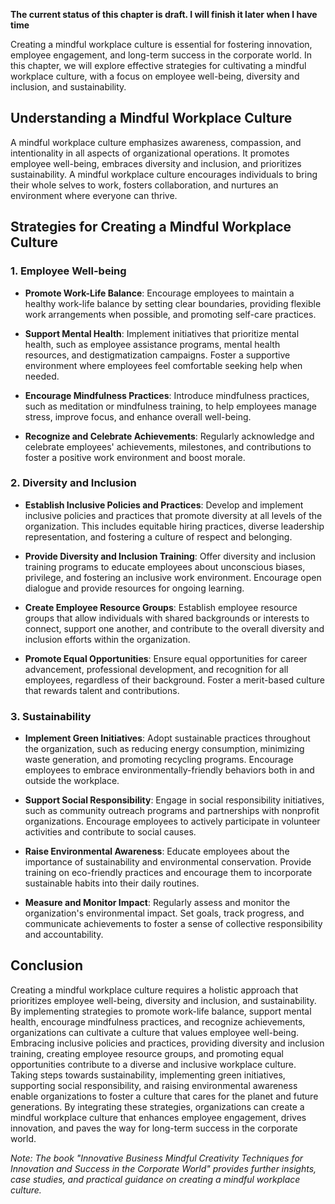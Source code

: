 **The current status of this chapter is draft. I will finish it later when I have time**

Creating a mindful workplace culture is essential for fostering innovation, employee engagement, and long-term success in the corporate world. In this chapter, we will explore effective strategies for cultivating a mindful workplace culture, with a focus on employee well-being, diversity and inclusion, and sustainability.

Understanding a Mindful Workplace Culture
-----------------------------------------

A mindful workplace culture emphasizes awareness, compassion, and intentionality in all aspects of organizational operations. It promotes employee well-being, embraces diversity and inclusion, and prioritizes sustainability. A mindful workplace culture encourages individuals to bring their whole selves to work, fosters collaboration, and nurtures an environment where everyone can thrive.

Strategies for Creating a Mindful Workplace Culture
---------------------------------------------------

### 1. Employee Well-being

* **Promote Work-Life Balance**: Encourage employees to maintain a healthy work-life balance by setting clear boundaries, providing flexible work arrangements when possible, and promoting self-care practices.

* **Support Mental Health**: Implement initiatives that prioritize mental health, such as employee assistance programs, mental health resources, and destigmatization campaigns. Foster a supportive environment where employees feel comfortable seeking help when needed.

* **Encourage Mindfulness Practices**: Introduce mindfulness practices, such as meditation or mindfulness training, to help employees manage stress, improve focus, and enhance overall well-being.

* **Recognize and Celebrate Achievements**: Regularly acknowledge and celebrate employees' achievements, milestones, and contributions to foster a positive work environment and boost morale.

### 2. Diversity and Inclusion

* **Establish Inclusive Policies and Practices**: Develop and implement inclusive policies and practices that promote diversity at all levels of the organization. This includes equitable hiring practices, diverse leadership representation, and fostering a culture of respect and belonging.

* **Provide Diversity and Inclusion Training**: Offer diversity and inclusion training programs to educate employees about unconscious biases, privilege, and fostering an inclusive work environment. Encourage open dialogue and provide resources for ongoing learning.

* **Create Employee Resource Groups**: Establish employee resource groups that allow individuals with shared backgrounds or interests to connect, support one another, and contribute to the overall diversity and inclusion efforts within the organization.

* **Promote Equal Opportunities**: Ensure equal opportunities for career advancement, professional development, and recognition for all employees, regardless of their background. Foster a merit-based culture that rewards talent and contributions.

### 3. Sustainability

* **Implement Green Initiatives**: Adopt sustainable practices throughout the organization, such as reducing energy consumption, minimizing waste generation, and promoting recycling programs. Encourage employees to embrace environmentally-friendly behaviors both in and outside the workplace.

* **Support Social Responsibility**: Engage in social responsibility initiatives, such as community outreach programs and partnerships with nonprofit organizations. Encourage employees to actively participate in volunteer activities and contribute to social causes.

* **Raise Environmental Awareness**: Educate employees about the importance of sustainability and environmental conservation. Provide training on eco-friendly practices and encourage them to incorporate sustainable habits into their daily routines.

* **Measure and Monitor Impact**: Regularly assess and monitor the organization's environmental impact. Set goals, track progress, and communicate achievements to foster a sense of collective responsibility and accountability.

Conclusion
----------

Creating a mindful workplace culture requires a holistic approach that prioritizes employee well-being, diversity and inclusion, and sustainability. By implementing strategies to promote work-life balance, support mental health, encourage mindfulness practices, and recognize achievements, organizations can cultivate a culture that values employee well-being. Embracing inclusive policies and practices, providing diversity and inclusion training, creating employee resource groups, and promoting equal opportunities contribute to a diverse and inclusive workplace culture. Taking steps towards sustainability, implementing green initiatives, supporting social responsibility, and raising environmental awareness enable organizations to foster a culture that cares for the planet and future generations. By integrating these strategies, organizations can create a mindful workplace culture that enhances employee engagement, drives innovation, and paves the way for long-term success in the corporate world.

*Note: The book "Innovative Business Mindful Creativity Techniques for Innovation and Success in the Corporate World" provides further insights, case studies, and practical guidance on creating a mindful workplace culture.*

